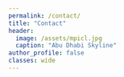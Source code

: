 ```yaml
---
permalink: /contact/
title: "Contact"
header:
  image: /assets/mpicl.jpg
  caption: "Abu Dhabi Skyline"
author_profile: false
classes: wide
---
```



